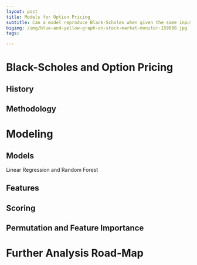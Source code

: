 ```yaml
---
layout: post
title: Models for Option Pricing
subtitle: Can a model reproduce Black-Scholes when given the same inputs?
bigimg: /img/blue-and-yellow-graph-on-stock-market-monitor-159888.jpg
tags:

---
```


# Black-Scholes and Option Pricing
## History

## Methodology


# Modeling
## Models

Linear Regression and Random Forest

## Features

## Scoring

## Permutation and Feature Importance


# Further Analysis Road-Map





